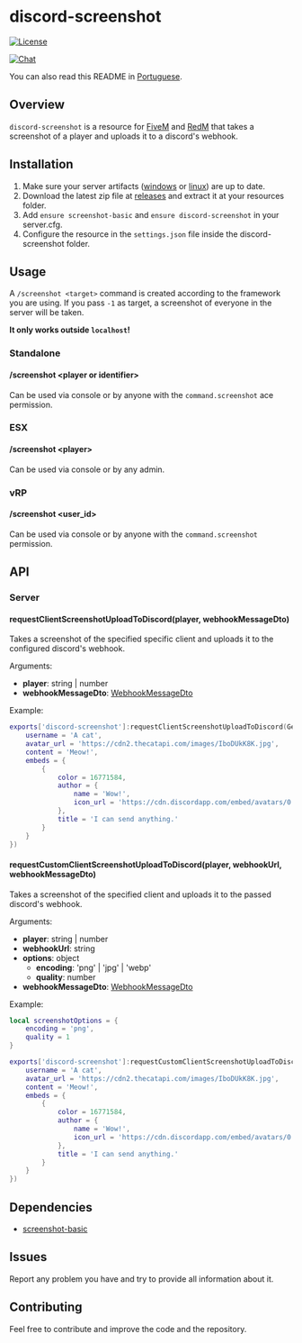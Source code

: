 # discord-screenshot

<p>
    <a href="https://github.com/GHMatti/ghmattimysql/blob/master/license.md">
        <img src="https://img.shields.io/badge/License-MIT-blue.svg" alt="License">
    </a>
</p>

<p>
    <a href="https://discord.gg/xvqfCgg">
        <img src="https://discordapp.com/api/guilds/753071308010684417/widget.png?style=banner2" alt="Chat">
    </a>
</p>


You can also read this README in [Portuguese](https://github.com/jaimeadf/discord-screenshot/blob/master/README.pt.md).

## Overview

`discord-screenshot` is a resource for [FiveM](https://fivem.net) and [RedM](https://redm.gg) that takes a screenshot of a player and uploads it to a discord's webhook.

## Installation

1. Make sure your server artifacts ([windows](https://runtime.fivem.net/artifacts/fivem/build_server_windows/master) or [linux](https://runtime.fivem.net/artifacts/fivem/build_proot_linux/master)) are up to date.
2. Download the latest zip file at [releases](https://github.com/jaimeadf/discord-screenshot/releases) and extract it at your resources folder.
3. Add `ensure screenshot-basic` and `ensure discord-screenshot` in your server.cfg.
4. Configure the resource in the `settings.json` file inside the discord-screenshot folder.

## Usage

A `/screenshot <target>` command is created according to the framework you are using. If you pass `-1` as target, a screenshot of everyone in the server will be taken.

**It only works outside `localhost`!**

### Standalone

#### /screenshot &lt;player or identifier&gt;
Can be used via console or by anyone with the `command.screenshot` ace permission.

### ESX

#### /screenshot &lt;player&gt;
Can be used via console or by any admin.

### vRP

#### /screenshot &lt;user_id&gt;
Can be used via console or by anyone with the `command.screenshot` permission.

## API

### Server

#### requestClientScreenshotUploadToDiscord(player, webhookMessageDto)
Takes a screenshot of the specified specific client and uploads it to the configured discord's webhook.

Arguments:
* **player**: string | number
* **webhookMessageDto**: [WebhookMessageDto](https://birdie0.github.io/discord-webhooks-guide/discord_webhook.html)

Example:
```lua
exports['discord-screenshot']:requestClientScreenshotUploadToDiscord(GetPlayers()[1], {
    username = 'A cat',
    avatar_url = 'https://cdn2.thecatapi.com/images/IboDUkK8K.jpg',
    content = 'Meow!',
    embeds = {
        {
            color = 16771584,
            author = {
                name = 'Wow!',
                icon_url = 'https://cdn.discordapp.com/embed/avatars/0.png'
            },
            title = 'I can send anything.'
        }
    }
})
```

#### requestCustomClientScreenshotUploadToDiscord(player, webhookUrl, webhookMessageDto)
Takes a screenshot of the specified client and uploads it to the passed discord's webhook.

Arguments:
* **player**: string | number
* **webhookUrl**: string
* **options**: object
  * **encoding**: 'png' | 'jpg' | 'webp'
  * **quality**: number
* **webhookMessageDto**: [WebhookMessageDto](https://birdie0.github.io/discord-webhooks-guide/discord_webhook.html)

Example:
```lua
local screenshotOptions = {
    encoding = 'png',
    quality = 1
}

exports['discord-screenshot']:requestCustomClientScreenshotUploadToDiscord(GetPlayers()[1], 'https://ptb.discord.com/api/webhooks/767824413780607097/WLjd77Y0CUvqXmhLCYzqkiZ-BrTpcGfNiZ7hXcJRgQxrU0YR8sy566MgMHgqRx8IZ9iu', screenshotOptions, {
    username = 'A cat',
    avatar_url = 'https://cdn2.thecatapi.com/images/IboDUkK8K.jpg',
    content = 'Meow!',
    embeds = {
        {
            color = 16771584,
            author = {
                name = 'Wow!',
                icon_url = 'https://cdn.discordapp.com/embed/avatars/0.png'
            },
            title = 'I can send anything.'
        }
    }
})
```

## Dependencies

* [screenshot-basic](https://github.com/citizenfx/screenshot-basic)

## Issues

Report any problem you have and try to provide all information about it.

## Contributing

Feel free to contribute and improve the code and the repository.
